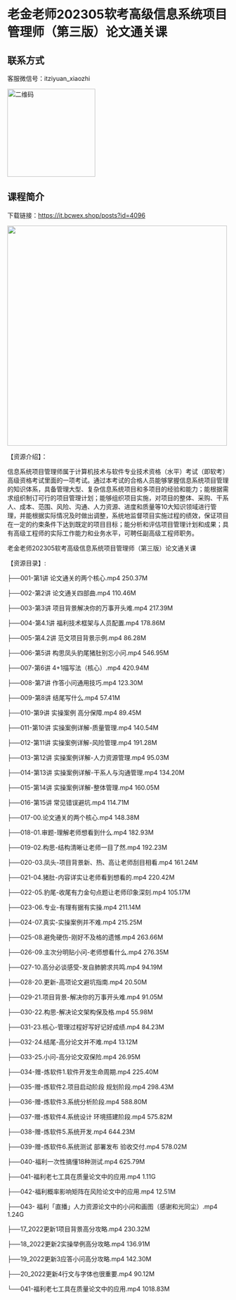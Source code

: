 # 老金老师202305软考高级信息系统项目管理师（第三版）论文通关课

## 联系方式

客服微信号：itziyuan_xiaozhi

<img src="https://ziyuanyun.oss-cn-guangzhou.aliyuncs.com/common/20240614073449/666b82192834a.jpg" width="200" height="200" alt="二维码">

## 课程简介

下载链接：https://it.bcwex.shop/posts?id=4096

<img src="https://ziyuanyun.oss-cn-guangzhou.aliyuncs.com/yun/20240528073028/66551794e720f.jpg" width="500" alt="">

  【资源介绍】：

 信息系统项目管理师属于计算机技术与软件专业技术资格（水平）考试（即软考）高级资格考试里面的一项考试。通过本考试的合格人员能够掌握信息系统项目管理的知识体系，具备管理大型、复杂信息系统项目和多项目的经验和能力；能根据需求组织制订可行的项目管理计划；能够组织项目实施，对项目的整体、采购、干系人、成本、范围、风险、沟通、人力资源、进度和质量等10大知识领域进行管理，并能根据实际情况及时做出调整，系统地监督项目实施过程的绩效，保证项目在一定的约束条件下达到既定的项目目标；能分析和评估项目管理计划和成果；具有高级工程师的实际工作能力和业务水平，可聘任副高级工程师职务。

  

 老金老师202305软考高级信息系统项目管理师（第三版）论文通关课

 

 【资源目录】:

 ├──001-第1讲 论文通关的两个核心.mp4 250.37M

 ├──002-第2讲 论文通关四部曲.mp4 110.46M

 ├──003-第3讲 项目背景解决你的万事开头难.mp4 217.39M

 ├──004-第4.1讲 福利技术框架与人员配置.mp4 178.86M

 ├──005-第4.2讲 范文项目背景示例.mp4 86.28M

 ├──006-第5讲 构思凤头豹尾猪肚别忘小问.mp4 546.95M

 ├──007-第6讲 4+1描写法（核心）.mp4 420.94M

 ├──008-第7讲 作答小问通用技巧.mp4 123.30M

 ├──009-第8讲 结尾写什么.mp4 57.41M

 ├──010-第9讲 实操案例 高分保障.mp4 89.45M

 ├──011-第10讲 实操案例详解-质量管理.mp4 140.54M

 ├──012-第11讲 实操案例详解-风险管理.mp4 191.28M

 ├──013-第12讲 实操案例详解-人力资源管理.mp4 95.03M

 ├──014-第13讲 实操案例详解-干系人与沟通管理.mp4 134.20M

 ├──015-第14讲 实操案例详解-整体管理.mp4 160.05M

 ├──016-第15讲 常见错误避坑.mp4 114.71M

 ├──017-00.论文通关的两个核心.mp4 148.38M

 ├──018-01.审题-理解老师想看到什么.mp4 182.93M

 ├──019-02.构思-结构清晰让老师一目了然.mp4 192.23M

 ├──020-03.凤头-项目背景新、热、高让老师刮目相看.mp4 161.24M

 ├──021-04.猪肚-内容详实让老师看到想看的.mp4 220.42M

 ├──022-05.豹尾-收尾有力金句点题让老师印象深刻.mp4 105.17M

 ├──023-06.专业-有理有据有实操.mp4 211.14M

 ├──024-07.真实-实操案例并不难.mp4 215.25M

 ├──025-08.避免硬伤-刚好不及格的遗憾.mp4 263.66M

 ├──026-09.主次分明贴小问-老师想看什么.mp4 276.35M

 ├──027-10.高分必谈感受-发自肺腑求共鸣.mp4 94.19M

 ├──028-20.更新-高项论文避坑指南.mp4 20.50M

 ├──029-21.项目背景-解决你的万事开头难.mp4 91.05M

 ├──030-22.构思-解决论文架构保及格.mp4 55.98M

 ├──031-23.核心-管理过程好写好记好成绩.mp4 84.23M

 ├──032-24.结尾-高分论文并不难.mp4 13.12M

 ├──033-25.小问-高分论文双保险.mp4 26.95M

 ├──034-赠-炼软件1.软件开发生命周期.mp4 225.40M

 ├──035-赠-炼软件2.项目启动阶段 规划阶段.mp4 298.43M

 ├──036-赠-炼软件3.系统分析阶段.mp4 588.80M

 ├──037-赠-炼软件4.系统设计 环境搭建阶段.mp4 575.82M

 ├──038-赠-炼软件5.系统开发.mp4 644.23M

 ├──039-赠-炼软件6.系统测试 部署发布 验收交付.mp4 578.02M

 ├──040-福利一次性搞懂18种测试.mp4 625.79M

 ├──041-福利老七工具在质量论文中的应用.mp4 1.11G

 ├──042-福利概率影响矩阵在风险论文中的应用.mp4 12.51M

 ├──043- 福利「直播」人力资源论文中的小问和画图（感谢和光同尘）.mp4 1.24G

 ├──17_2022更新1项目背景高分攻略.mp4 230.32M

 ├──18_2022更新2实操举例高分攻略.mp4 136.91M

 ├──19_2022更新3应答小问高分攻略.mp4 142.30M

 ├──20_2022更新4行文与字体也很重要.mp4 90.12M

 └──041-福利老七工具在质量论文中的应用.mp4 1018.83M

  